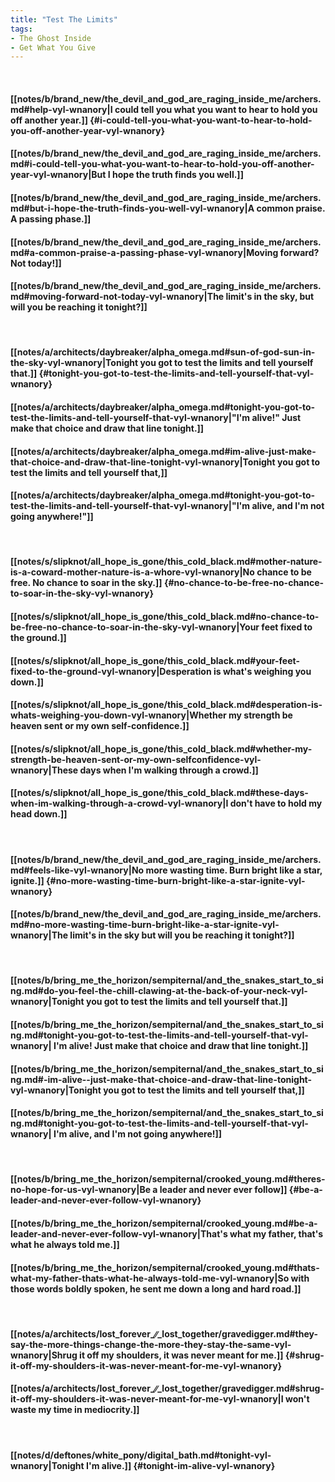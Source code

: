 ```yaml
---
title: "Test The Limits"
tags:
- The Ghost Inside
- Get What You Give
---
```

&nbsp;
#### [[notes/b/brand_new/the_devil_and_god_are_raging_inside_me/archers.md#help-vyl-wnanory|I could tell you what you want to hear to hold you off another year.]] {#i-could-tell-you-what-you-want-to-hear-to-hold-you-off-another-year-vyl-wnanory}
#### [[notes/b/brand_new/the_devil_and_god_are_raging_inside_me/archers.md#i-could-tell-you-what-you-want-to-hear-to-hold-you-off-another-year-vyl-wnanory|But I hope the truth finds you well.]]
#### [[notes/b/brand_new/the_devil_and_god_are_raging_inside_me/archers.md#but-i-hope-the-truth-finds-you-well-vyl-wnanory|A common praise. A passing phase.]]
#### [[notes/b/brand_new/the_devil_and_god_are_raging_inside_me/archers.md#a-common-praise-a-passing-phase-vyl-wnanory|Moving forward? Not today!]]
#### [[notes/b/brand_new/the_devil_and_god_are_raging_inside_me/archers.md#moving-forward-not-today-vyl-wnanory|The limit's in the sky, but will you be reaching it tonight?]]
&nbsp;
#### [[notes/a/architects/daybreaker/alpha_omega.md#sun-of-god-sun-in-the-sky-vyl-wnanory|Tonight you got to test the limits and tell yourself that.]] {#tonight-you-got-to-test-the-limits-and-tell-yourself-that-vyl-wnanory}
#### [[notes/a/architects/daybreaker/alpha_omega.md#tonight-you-got-to-test-the-limits-and-tell-yourself-that-vyl-wnanory|"I'm alive!" Just make that choice and draw that line tonight.]]
#### [[notes/a/architects/daybreaker/alpha_omega.md#im-alive-just-make-that-choice-and-draw-that-line-tonight-vyl-wnanory|Tonight you got to test the limits and tell yourself that,]]
#### [[notes/a/architects/daybreaker/alpha_omega.md#tonight-you-got-to-test-the-limits-and-tell-yourself-that-vyl-wnanory|"I'm alive, and I'm not going anywhere!"]]
&nbsp;
#### [[notes/s/slipknot/all_hope_is_gone/this_cold_black.md#mother-nature-is-a-coward-mother-nature-is-a-whore-vyl-wnanory|No chance to be free. No chance to soar in the sky.]] {#no-chance-to-be-free-no-chance-to-soar-in-the-sky-vyl-wnanory}
#### [[notes/s/slipknot/all_hope_is_gone/this_cold_black.md#no-chance-to-be-free-no-chance-to-soar-in-the-sky-vyl-wnanory|Your feet fixed to the ground.]]
#### [[notes/s/slipknot/all_hope_is_gone/this_cold_black.md#your-feet-fixed-to-the-ground-vyl-wnanory|Desperation is what's weighing you down.]]
#### [[notes/s/slipknot/all_hope_is_gone/this_cold_black.md#desperation-is-whats-weighing-you-down-vyl-wnanory|Whether my strength be heaven sent or my own self-confidence.]]
#### [[notes/s/slipknot/all_hope_is_gone/this_cold_black.md#whether-my-strength-be-heaven-sent-or-my-own-selfconfidence-vyl-wnanory|These days when I'm walking through a crowd.]]
#### [[notes/s/slipknot/all_hope_is_gone/this_cold_black.md#these-days-when-im-walking-through-a-crowd-vyl-wnanory|I don't have to hold my head down.]]
&nbsp;
#### [[notes/b/brand_new/the_devil_and_god_are_raging_inside_me/archers.md#feels-like-vyl-wnanory|No more wasting time. Burn bright like a star, ignite.]] {#no-more-wasting-time-burn-bright-like-a-star-ignite-vyl-wnanory}
#### [[notes/b/brand_new/the_devil_and_god_are_raging_inside_me/archers.md#no-more-wasting-time-burn-bright-like-a-star-ignite-vyl-wnanory|The limit's in the sky but will you be reaching it tonight?]]
&nbsp;
#### [[notes/b/bring_me_the_horizon/sempiternal/and_the_snakes_start_to_sing.md#do-you-feel-the-chill-clawing-at-the-back-of-your-neck-vyl-wnanory|Tonight you got to test the limits and tell yourself that.]]
#### [[notes/b/bring_me_the_horizon/sempiternal/and_the_snakes_start_to_sing.md#tonight-you-got-to-test-the-limits-and-tell-yourself-that-vyl-wnanory| I'm alive!  Just make that choice and draw that line tonight.]]
#### [[notes/b/bring_me_the_horizon/sempiternal/and_the_snakes_start_to_sing.md#-im-alive--just-make-that-choice-and-draw-that-line-tonight-vyl-wnanory|Tonight you got to test the limits and tell yourself that,]]
#### [[notes/b/bring_me_the_horizon/sempiternal/and_the_snakes_start_to_sing.md#tonight-you-got-to-test-the-limits-and-tell-yourself-that-vyl-wnanory| I'm alive, and I'm not going anywhere!]]
&nbsp;
#### [[notes/b/bring_me_the_horizon/sempiternal/crooked_young.md#theres-no-hope-for-us-vyl-wnanory|Be a leader and never ever follow]] {#be-a-leader-and-never-ever-follow-vyl-wnanory}
#### [[notes/b/bring_me_the_horizon/sempiternal/crooked_young.md#be-a-leader-and-never-ever-follow-vyl-wnanory|That's what my father, that's what he always told me.]]
#### [[notes/b/bring_me_the_horizon/sempiternal/crooked_young.md#thats-what-my-father-thats-what-he-always-told-me-vyl-wnanory|So with those words boldly spoken, he sent me down a long and hard road.]]
&nbsp;
#### [[notes/a/architects/lost_forever_∕∕_lost_together/gravedigger.md#they-say-the-more-things-change-the-more-they-stay-the-same-vyl-wnanory|Shrug it off my shoulders, it was never meant for me.]] {#shrug-it-off-my-shoulders-it-was-never-meant-for-me-vyl-wnanory}
#### [[notes/a/architects/lost_forever_∕∕_lost_together/gravedigger.md#shrug-it-off-my-shoulders-it-was-never-meant-for-me-vyl-wnanory|I won't waste my time in mediocrity.]]
&nbsp;
#### [[notes/d/deftones/white_pony/digital_bath.md#tonight-vyl-wnanory|Tonight I'm alive.]] {#tonight-im-alive-vyl-wnanory}
